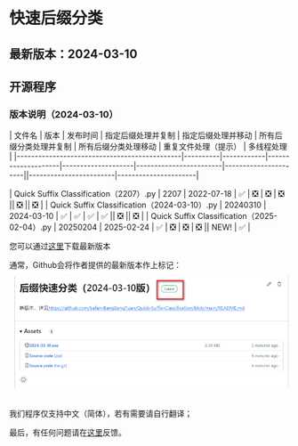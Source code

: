 # 快速后缀分类
## 最新版本：2024-03-10
## 开源程序

### 版本说明（2024-03-10）

| 文件名                                       | 版本     | 发布时间   | 指定后缀处理并复制 | 指定后缀处理并移动 | 所有后缀分类处理并复制 | 所有后缀分类处理移动 | 重复文件处理（提示） | 多线程处理 |
|----------------------------------------------|----------|------------|--------------------|--------------------|------------------------|----------------------||------------------------|----------------------|

| Quick Suffix Classification（2207）.py       | 2207     | 2022-07-18 | ✅                  | ❎                  | ❎                      | ❎                    || ❎                    || ❎                    |
| Quick Suffix Classification（2024-03-10）.py | 20240310 | 2024-03-10 | ✅                  | ✅                  | ✅                      | ✅                    || ❎                    || ❎                    |
| Quick Suffix Classification（2025-02-04）.py       | 20250204     | 2025-02-24 | ✅                  | ❎                  | ❎                      | ❎                    || NEW!                      | ✅                    |


您可以通过[这里](https://github.com/kafan-BangBangTuan/Quick-Suffix-Classification/releases)下载最新版本

通常，Github会将作者提供的最新版本作上标记：
![](https://github.com/kafan-BangBangTuan/picx-images-hosting/blob/master/00035sW2024-03-10.png)

我们程序仅支持中文（简体），若有需要请自行翻译；

最后，有任何问题请在[这里](https://github.com/kafan-BangBangTuan/Quick-Suffix-Classification/discussions)反馈。
